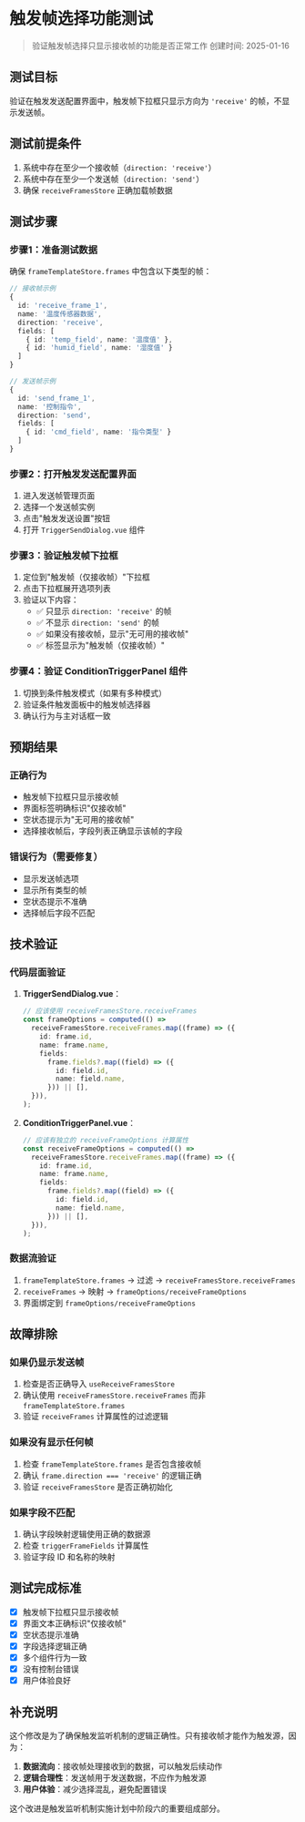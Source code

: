 # 触发帧选择功能测试

> 验证触发帧选择只显示接收帧的功能是否正常工作
> 创建时间: 2025-01-16

## 测试目标

验证在触发发送配置界面中，触发帧下拉框只显示方向为 `'receive'` 的帧，不显示发送帧。

## 测试前提条件

1. 系统中存在至少一个接收帧（`direction: 'receive'`）
2. 系统中存在至少一个发送帧（`direction: 'send'`）
3. 确保 `receiveFramesStore` 正确加载帧数据

## 测试步骤

### 步骤1：准备测试数据

确保 `frameTemplateStore.frames` 中包含以下类型的帧：

```typescript
// 接收帧示例
{
  id: 'receive_frame_1',
  name: '温度传感器数据',
  direction: 'receive',
  fields: [
    { id: 'temp_field', name: '温度值' },
    { id: 'humid_field', name: '湿度值' }
  ]
}

// 发送帧示例
{
  id: 'send_frame_1',
  name: '控制指令',
  direction: 'send',
  fields: [
    { id: 'cmd_field', name: '指令类型' }
  ]
}
```

### 步骤2：打开触发发送配置界面

1. 进入发送帧管理页面
2. 选择一个发送帧实例
3. 点击"触发发送设置"按钮
4. 打开 `TriggerSendDialog.vue` 组件

### 步骤3：验证触发帧下拉框

1. 定位到"触发帧（仅接收帧）"下拉框
2. 点击下拉框展开选项列表
3. 验证以下内容：
   - ✅ 只显示 `direction: 'receive'` 的帧
   - ✅ 不显示 `direction: 'send'` 的帧
   - ✅ 如果没有接收帧，显示"无可用的接收帧"
   - ✅ 标签显示为"触发帧（仅接收帧）"

### 步骤4：验证 ConditionTriggerPanel 组件

1. 切换到条件触发模式（如果有多种模式）
2. 验证条件触发面板中的触发帧选择器
3. 确认行为与主对话框一致

## 预期结果

### 正确行为

- 触发帧下拉框只显示接收帧
- 界面标签明确标识"仅接收帧"
- 空状态提示为"无可用的接收帧"
- 选择接收帧后，字段列表正确显示该帧的字段

### 错误行为（需要修复）

- 显示发送帧选项
- 显示所有类型的帧
- 空状态提示不准确
- 选择帧后字段不匹配

## 技术验证

### 代码层面验证

1. **TriggerSendDialog.vue**：

   ```typescript
   // 应该使用 receiveFramesStore.receiveFrames
   const frameOptions = computed(() =>
     receiveFramesStore.receiveFrames.map((frame) => ({
       id: frame.id,
       name: frame.name,
       fields:
         frame.fields?.map((field) => ({
           id: field.id,
           name: field.name,
         })) || [],
     })),
   );
   ```

2. **ConditionTriggerPanel.vue**：
   ```typescript
   // 应该有独立的 receiveFrameOptions 计算属性
   const receiveFrameOptions = computed(() =>
     receiveFramesStore.receiveFrames.map((frame) => ({
       id: frame.id,
       name: frame.name,
       fields:
         frame.fields?.map((field) => ({
           id: field.id,
           name: field.name,
         })) || [],
     })),
   );
   ```

### 数据流验证

1. `frameTemplateStore.frames` → 过滤 → `receiveFramesStore.receiveFrames`
2. `receiveFrames` → 映射 → `frameOptions/receiveFrameOptions`
3. 界面绑定到 `frameOptions/receiveFrameOptions`

## 故障排除

### 如果仍显示发送帧

1. 检查是否正确导入 `useReceiveFramesStore`
2. 确认使用 `receiveFramesStore.receiveFrames` 而非 `frameTemplateStore.frames`
3. 验证 `receiveFrames` 计算属性的过滤逻辑

### 如果没有显示任何帧

1. 检查 `frameTemplateStore.frames` 是否包含接收帧
2. 确认 `frame.direction === 'receive'` 的逻辑正确
3. 验证 `receiveFramesStore` 是否正确初始化

### 如果字段不匹配

1. 确认字段映射逻辑使用正确的数据源
2. 检查 `triggerFrameFields` 计算属性
3. 验证字段 ID 和名称的映射

## 测试完成标准

- [x] 触发帧下拉框只显示接收帧
- [x] 界面文本正确标识"仅接收帧"
- [x] 空状态提示准确
- [x] 字段选择逻辑正确
- [x] 多个组件行为一致
- [x] 没有控制台错误
- [x] 用户体验良好

## 补充说明

这个修改是为了确保触发监听机制的逻辑正确性。只有接收帧才能作为触发源，因为：

1. **数据流向**：接收帧处理接收到的数据，可以触发后续动作
2. **逻辑合理性**：发送帧用于发送数据，不应作为触发源
3. **用户体验**：减少选择混乱，避免配置错误

这个改进是触发监听机制实施计划中阶段六的重要组成部分。
